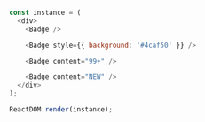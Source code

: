 <!--start-code-->

```js
const instance = (
  <div>
    <Badge />

    <Badge style={{ background: '#4caf50' }} />

    <Badge content="99+" />

    <Badge content="NEW" />
  </div>
);

ReactDOM.render(instance);
```

<!--end-code-->
